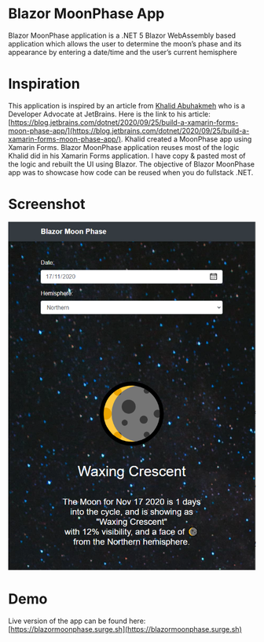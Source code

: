 # Blazor MoonPhase App

Blazor MoonPhase application is a .NET 5 Blazor WebAssembly based application which allows the user to determine the moon’s phase and its appearance by entering a date/time and the user’s current hemisphere

# Inspiration

This application is inspired by an article from [Khalid Abuhakmeh](https://blog.jetbrains.com/author/khalid-abuhakmeh/) who is a Developer Advocate at JetBrains. Here is the link to his article: [https://blog.jetbrains.com/dotnet/2020/09/25/build-a-xamarin-forms-moon-phase-app/](https://blog.jetbrains.com/dotnet/2020/09/25/build-a-xamarin-forms-moon-phase-app/). Khalid created a MoonPhase app using Xamarin Forms. Blazor MoonPhase application reuses most of the logic Khalid did in his Xamarin Forms application. I have copy & pasted most of the logic and rebuilt the UI using Blazor. The objective of Blazor MoonPhase app was to showcase how code can be reused when you do fullstack .NET.

# Screenshot
![Blazor MoonPhase App](https://raw.githubusercontent.com/lohithgn/blazor-moonphase/master/assets/blazor.moonphase.PNG "Blazor MoonPhase App")

# Demo
Live version of the app can be found here: [https://blazormoonphase.surge.sh](https://blazormoonphase.surge.sh)


